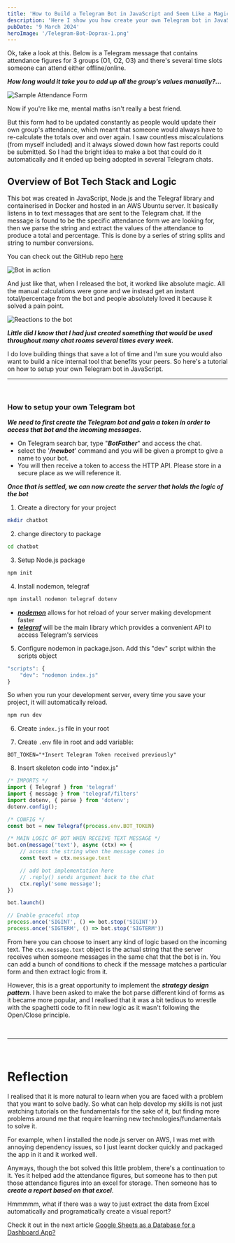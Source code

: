 ```yaml
---
title: 'How to Build a Telegram Bot in JavaScript and Seem Like a Magician'
description: 'Here I show you how create your own Telegram bot in JavaScript and how they provide value to the people around you'
pubDate: '9 March 2024'
heroImage: '/Telegram-Bot-Doprax-1.png'
---
```


Ok, take a look at this. Below is a Telegram message that contains attendance figures for 3 groups (O1, O2, O3) and there's several time slots someone can attend either offline/online.

***How long would it take you to add up all the group's values manually?...***

![Sample Attendance Form](/attendance.png)

Now if you're like me, mental maths isn't really a best friend.

But this form had to be updated constantly as people would update their own group's attendance, which meant that someone would always have to re-calculate the totals over and over again. 
I saw countless miscalculations (from myself included) and it always slowed down how fast reports could be submitted. So I had the bright idea to make a bot that could do it automatically and it ended up being adopted in several Telegram chats.

## Overview of Bot Tech Stack and Logic

This bot was created in JavaScript, Node.js and the Telegraf library and containerised in Docker and hosted in an AWS Ubuntu server.
It basically listens in to text messages that are sent to the Telegram chat. If the message is found to be the specific attendance form we are looking for, then we parse the string and extract the values of the attendance to produce a total and percentage. This is done by a series of string splits and string to number conversions.

You can check out the GitHub repo [here](https://github.com/daveanthonyc/Chatbot)

![Bot in action](/bot.gif)

And just like that, when I released the bot, it worked like absolute magic. All the manual calculations were gone and we instead get an instant total/percentage from the bot and people absolutely loved it because it solved a pain point.

![Reactions to the bot](/reactions.png)

***Little did I know that I had just created something that would be used throughout many chat rooms several times every week***.

I do love building things that save a lot of time and I'm sure you would also want to build a nice internal tool that benefits your peers. So here's a tutorial on how to setup your own Telegram bot in JavaScript.

---
<br/>

### How to setup your own Telegram bot
***We need to first create the Telegram bot and gain a token in order to access that bot and the incoming messages.***
* On Telegram search bar, type "***BotFather***" and access the chat.
* select the '***/newbot***' command and you will be given a prompt to give a name to your bot.
* You will then receive a token to access the HTTP API. Please store in a secure place as we will reference it.


***Once that is settled, we can now create the server that holds the logic of the bot***
1. Create a directory for your project 
```bash
mkdir chatbot
```
2. change directory to package
```bash
cd chatbot
```
3. Setup Node.js package
```bash
npm init
```
4. Install nodemon, telegraf
```bash
npm install nodemon telegraf dotenv
```
* ***[nodemon](https://www.npmjs.com/package/nodemon)*** allows for hot reload of your server making development faster
* ***[telegraf](https://github.com/telegraf/telegraf)*** will be the main library which provides a convenient API to access Telegram's services 

5. Configure nodemon in package.json. Add this "dev" script within the scripts object
```js
"scripts": {
    "dev": "nodemon index.js"
}
```
So when you run your development server, every time you save your project, it will automatically reload.
```bash
npm run dev
```

6. Create `index.js` file in your root

7. Create `.env` file in root and add variable:
```
BOT_TOKEN="*Insert Telegram Token received previously"
```

8. Insert skeleton code into "index.js"
```javascript
/* IMPORTS */
import { Telegraf } from 'telegraf'
import { message } from 'telegraf/filters'
import dotenv, { parse } from 'dotenv';
dotenv.config();

/* CONFIG */
const bot = new Telegraf(process.env.BOT_TOKEN)

/* MAIN LOGIC OF BOT WHEN RECEIVE TEXT MESSAGE */
bot.on(message('text'), async (ctx) => {
    // access the string when the message comes in
    const text = ctx.message.text

    // add bot implementation here
    // .reply() sends argument back to the chat
    ctx.reply('some message'); 
})

bot.launch()

// Enable graceful stop
process.once('SIGINT', () => bot.stop('SIGINT'))
process.once('SIGTERM', () => bot.stop('SIGTERM'))

```

From here you can choose to insert any kind of logic based on the incoming text. The `ctx.message.text` object is the actual string that the server receives when someone messages in the same chat that the bot is in.
You can add a bunch of conditions to check if the message matches a particular form and then extract logic from it.

However, this is a great opportunity to implement the ***strategy design pattern***. I have been asked to make the bot parse different kind of forms as it became more popular, and I realised that it was a bit tedious to wrestle with the spaghetti code to fit in new logic as it wasn't following the Open/Close principle.

<br>

---
<br />

# Reflection
I realised that it is more natural to learn when you are faced with a problem that you want to solve badly. So what can help develop my skills is not just watching tutorials on the fundamentals for the sake of it, but finding more problems around me that require learning new technologies/fundamentals to solve it. 


For example, when I installed the node.js server on AWS, I was met with annoying dependency issues, so I just learnt docker quickly and packaged the app in it and it worked well.


Anyways, though the bot solved this little problem, there's a continuation to it. Yes it helped add the attendance figures, but someone has to then put those attendance figures into an excel for storage. Then someone has to ***create a report based on that excel***.


Hmmmmm, what if there was a way to just extract the data from Excel automatically and programatically create a visual report?

Check it out in the next article [Google Sheets as a Database for a Dashboard App?](/blog/google-sheets-db)
